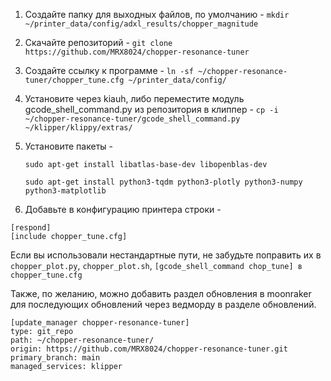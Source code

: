 1. Создайте папку для выходных файлов, по умолчанию - `mkdir ~/printer_data/config/adxl_results/chopper_magnitude`
2. Скачайте репозиторий - `git clone https://github.com/MRX8024/chopper-resonance-tuner`
3. Создайте ссылку к программе - `ln -sf ~/chopper-resonance-tuner/chopper_tune.cfg ~/printer_data/config/`
4. Установите через kiauh, либо переместите модуль gcode_shell_command.py из репозитория в клиппер - `cp -i ~/chopper-resonance-tuner/gcode_shell_command.py ~/klipper/klippy/extras/`
5. Установите пакеты -

    ``` sudo apt-get install libatlas-base-dev libopenblas-dev ```

    ``` sudo apt-get install python3-tqdm python3-plotly python3-numpy python3-matplotlib ```

7. Добавьте в конфигурацию принтера строки -
```
[respond]
[include chopper_tune.cfg]
```
Если вы использовали нестандартные пути, не забудьте поправить их в `chopper_plot.py`, `chopper_plot.sh`, `[gcode_shell_command chop_tune] в chopper_tune.cfg`

Также, по желанию, можно добавить раздел обновления в moonraker для последующих обновлений через ведморду в разделе обновлений.
```
[update_manager chopper-resonance-tuner]
type: git_repo
path: ~/chopper-resonance-tuner/
origin: https://github.com/MRX8024/chopper-resonance-tuner.git
primary_branch: main
managed_services: klipper
```
